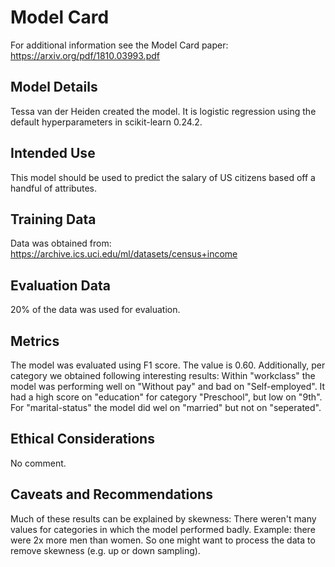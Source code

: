 # Model Card

For additional information see the Model Card paper: https://arxiv.org/pdf/1810.03993.pdf

## Model Details
Tessa van der Heiden created the model. It is logistic regression using the default hyperparameters in scikit-learn 0.24.2.

## Intended Use
This model should be used to predict the salary of US citizens based off a handful of attributes.

## Training Data
Data was obtained from: https://archive.ics.uci.edu/ml/datasets/census+income

## Evaluation Data
20% of the data was used for evaluation. 

## Metrics
The model was evaluated using F1 score. The value is 0.60.
Additionally, per category we obtained following interesting results:
Within "workclass" the model was performing well on "Without pay" and bad on "Self-employed".
It had a high score on "education" for category "Preschool", but low on "9th".
For "marital-status" the model did wel on "married" but not on "seperated".

## Ethical Considerations
No comment.

## Caveats and Recommendations
Much of these results can be explained by skewness: 
There weren't many values for categories in which the model performed badly. 
Example: there were 2x more men than women.
So one might want to process the data to remove skewness (e.g. up or down sampling).